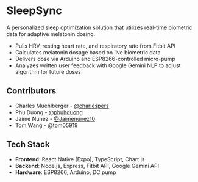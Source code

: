 # SleepSync

A personalized sleep optimization solution that utilizes real-time biometric data for adaptive melatonin dosing.

- Pulls HRV, resting heart rate, and respiratory rate from Fitbit API
- Calculates melatonin dosage based on live biometric data  
- Delivers dose via Arduino and ESP8266-controlled micro-pump  
- Analyzes written user feedback with Google Gemini NLP to adjust algorithm for future doses

## Contributors

- Charles Muehlberger - [@charlespers](https://github.com/charlespers)
- Phu Duong - [@phuhduong](https://github.com/phuhduong)
- Jaime Nunez - [@Jaimenunez10](https://github.com/Jaimenunez10)
- Tom Wang - [@tom05919](https://github.com/tom05919)

## Tech Stack

- **Frontend**: React Native (Expo), TypeScript, Chart.js  
- **Backend**: Node.js, Express, Fitbit API, Google Gemini API  
- **Hardware**: ESP8266, Arduino, DC pump

